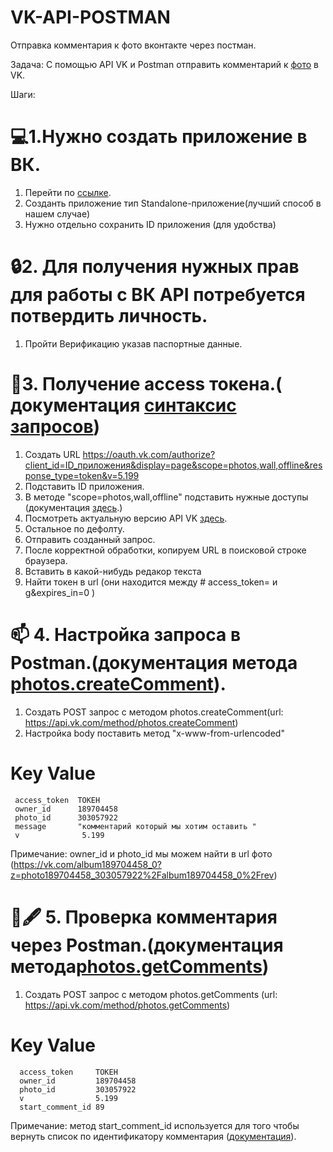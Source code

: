 # VK-API-POSTMAN
Отправка комментария к фото вконтакте через постман.

Задача: С помощью API VK и Postman отправить комментарий к [фото](https://vk.com/album189704458_0?z=photo189704458_303057922%2Falbum189704458_0%2Frev) в VK.

Шаги:
# 💻1.Нужно создать приложение в ВК.
  1.  Перейти по [ссылке](https://dev.vk.com/ru/mini-apps/management/creating-new-apps?ref=old_admin_panel).
  2.  Созданть приложение  тип Standalone-приложение(лучший способ в нашем случае)
  3.  Нужно отдельно сохранить ID приложения (для удобства)

# 🔒2. Для получения нужных прав для работы с ВК API потребуется потвердить личность.
  1. Пройти Верификацию указав паспортные данные.
  
  # 📩3. Получение access токена.( документация [синтаксис запросов](https://dev.vk.com/ru/api/api-requests))
  1. Создать URL  https://oauth.vk.com/authorize?client_id=ID_приложения&display=page&scope=photos,wall,offline&response_type=token&v=5.199
  2. Подставить  ID приложения.
  3. В методе "scope=photos,wall,offline" подставить нужные доступы (документация [здесь](https://id.vk.com/about/business/go/docs/ru/vkid/latest/vk-id/connection/work-with-user-info/scopes).)
  4. Посмотреть актуальную версию API VK [здесь](https://dev.vk.com/ru/reference/versions).
  5. Остальное по дефолту.
  6. Отправить созданный запрос.
  7. После корректной обработки, копируем URL в поисковой строке браузера.
  8. Вставить в какой-нибудь редакор текста
  9. Найти токен в url (они находится между # access_token= и g&expires_in=0 )

# 📫 4. Настройка запроса в Postman.(документация метода  [photos.createComment](https://dev.vk.com/ru/method/photos.createComment)).
  1. Создать POST запрос с методом photos.createComment(url: https://api.vk.com/method/photos.createComment)
  2. Настройка body поставить метод "x-www-from-urlencoded"
 
   #   Key           Value
     access_token  ТОКЕН                         
     owner_id      189704458                         
     photo_id      303057922                          
     message       "комментарий который мы хотим оставить "   
     v              5.199
 Примечание: owner_id и photo_id мы можем найти в url фото (https://vk.com/album189704458_0?z=photo189704458_303057922%2Falbum189704458_0%2Frev)


# 📜🖋  5. Проверка комментария через Postman.(документация метода[photos.getComments](https://dev.vk.com/ru/method/photos.getComments))
   1. Создать POST запрос с методом photos.getComments (url: https://api.vk.com/method/photos.getComments)
   #    Key             Value
      access_token     ТОКЕН                         
      owner_id         189704458                         
      photo_id         303057922                            
      v                5.199
      start_comment_id 89
 Примечание: метод start_comment_id используется для того чтобы вернуть список по идентификатору комментария ([документация](https://dev.vk.com/ru/method/wall.getComments)).


   

   

